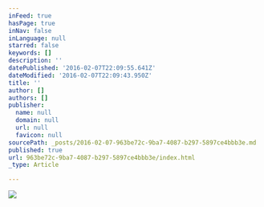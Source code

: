 ```yaml
---
inFeed: true
hasPage: true
inNav: false
inLanguage: null
starred: false
keywords: []
description: ''
datePublished: '2016-02-07T22:09:55.641Z'
dateModified: '2016-02-07T22:09:43.950Z'
title: ''
author: []
authors: []
publisher:
  name: null
  domain: null
  url: null
  favicon: null
sourcePath: _posts/2016-02-07-963be72c-9ba7-4087-b297-5897ce4bbb3e.md
published: true
url: 963be72c-9ba7-4087-b297-5897ce4bbb3e/index.html
_type: Article

---
```

![](https://the-grid-user-content.s3-us-west-2.amazonaws.com/604d3cad-85be-4c89-a7db-8aff2dac28c0.jpg)